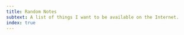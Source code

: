```yaml
---
title: Random Notes
subtext: A list of things I want to be available on the Internet.
index: true
---
```

